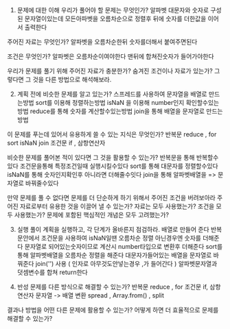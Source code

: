 1. 문제에 대한 이해
우리가 풀어야 할 문제는 무엇인가?
    알파벳 대문자와 숫자로 구성된 문자열이있는데 모든아파벳을 오름차순으로 정렬후 뒤에 숫자를 더한값을 이어서 출력한다

주어진 자료는 무엇인가?
    알파벳을 오름차순한뒤 숫자를더해서 붙여주면된다

조건은 무엇인가?
    알파벳은 오름차순이여야한다
    맨뒤에 합쳐진숫자가 들어가야한다

우리가 문제를 풀기 위해 주어진 자료가 충분한가?
숨겨진 조건이나 자료가 있는가? 그렇다면 그 것을 다른 방법으로 해석해보라.

2. 계획
전에 비슷한 문제를 알고 있는가?
    스프레드를 사용하여 문자열을 배열로 만드는방법
    sort를 이용해 정렬하는방법
    isNaN 을 이용해 number인지 확인할수있는방법
    reduce를 통해 숫자를 계산할수있는방법
    join을 통해 배열을 문자열로 만드는방법

이 문제를 푸는데 있어서 유용하게 쓸 수 있는 지식은 무엇인가?
    반복문 
        reduce , for
    sort
    isNaN 
    join
    조건문
        if , 삼항연산자

비슷한 문제를 풀어본 적이 있다면 그 것을 활용할 수 있는가?
    반복문을 통해 반복할수있다
    조건문을통해 특정조건일때 실행시킬수있다
    sort를 통해 대문자를 정렬할수있다
    isNaN를 통해 숫자인지확인후 아니라면 더해줄수잇다
    join을 통해 알파벳배열을 => 문자열로 바꿔줄수있다

만약 문제를 풀 수 없다면 문제를 더 단순하게 하기 위해서 주어진 조건을 버려보아라
주어진 자료로부터 유용한 것을 이끌어 낼 수 있는가?
자료는 모두 사용했는가?
조건을 모두 사용했는가?
문제에 포함된 핵심적인 개념은 모두 고려했는가?

3. 실행
풀이 계획을 실행하고, 각 단계가 올바른지 점검하라.
    배열로 만들어 준다
    반복문안에서 조건문을 사용하여 isNaN일땐 오름차순 정렬 아닌경우엔 숫자를 더해준다
        문자열로 되어있는숫자이므로 계산시 number타입으로 변환후 더해준다
    sort를 통해 알파벳배열을 오름차순 정렬을 해준다
    대문자가들어있는 배열을 문자열로 바꿔준다
        join('') 사용 ( 인자로 아무것도안넣는경우 ,가 들어간다 )
    알파벳문자열과 덧셈변수를 합쳐 return한다

4. 반성
문제를 다른 방식으로 해결할 수 있는가?
    반복문
        reduce , for
    조건문
        if, 삼항연산자 
    문자열 -> 배열 변환
        spread , Array.from() , split

결과나 방법을 어떤 다른 문제에 활용할 수 있는가?
어떻게 하면 더 효율적으로 문제를 해결할 수 있는가?
